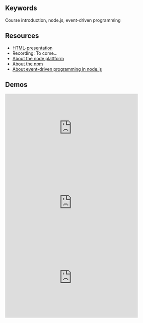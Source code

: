 ## Keywords
Course introduction, node.js, event-driven programming

## Resources
- [HTML-presentation](https://rawgit.com/1dv023/syllabus/master/lectures/00/index.html#/)
- Recording: To come...
- [About the node plattform](https://github.com/CS-LNU-Learning-Objects/the-node-plattform/blob/master/the-node-plattform.md)
- [About the npm](https://github.com/CS-LNU-Learning-Objects/the-node-plattform/blob/master/npm.md)
- [About event-driven programming in node.js](https://github.com/CS-LNU-Learning-Objects/the-node-plattform/blob/master/eventdriven-programming.md)

## Demos



<iframe width="427" height="240" src="https://www.youtube.com/embed/K7EVY58VH9g" frameborder="0" allowfullscreen></iframe>
<br />
<iframe width="427" height="240" src="https://www.youtube.com/embed/XKCf8pFo5Cw" frameborder="0" allowfullscreen></iframe>
<br />
<iframe width="427" height="240" src="https://www.youtube.com/embed/KUNdayQVXcA" frameborder="0" allowfullscreen></iframe>
